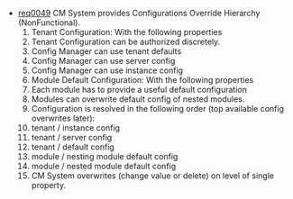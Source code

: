 * [req0049](https://github.com/DomainDrivenArchitecture/ddaRequirement/blob/master/en/requirements/req0049.md) CM System provides Configurations Override Hierarchy (NonFunctional).
  1. Tenant Configuration: With the following properties
    1. Tenant Configuration can be authorized discretely.
    2. Config Manager can use tenant defaults
    3. Config Manager can use server config
    4. Config Manager can use instance config 
  2. Module Default Configuration: With the following properties 
    1. Each module has to provide a useful default configuration
    2. Modules can overwrite default config of nested modules.
  3. Configuration is resolved in the following order (top available config overwrites later):
    1. tenant / instance config 
    2. tenant / server config
    2. tenant / default config
    2. module / nesting module default config
    2. module / nested module default config
  4. CM System overwrites (change value or delete) on level of single property.  